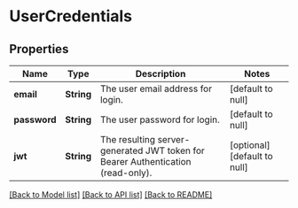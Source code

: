 # UserCredentials
## Properties

| Name | Type | Description | Notes |
|------------ | ------------- | ------------- | -------------|
| **email** | **String** | The user email address for login. | [default to null] |
| **password** | **String** | The user password for login. | [default to null] |
| **jwt** | **String** | The resulting server-generated JWT token for Bearer Authentication (read-only). | [optional] [default to null] |

[[Back to Model list]](../README.md#documentation-for-models) [[Back to API list]](../README.md#documentation-for-api-endpoints) [[Back to README]](../README.md)

